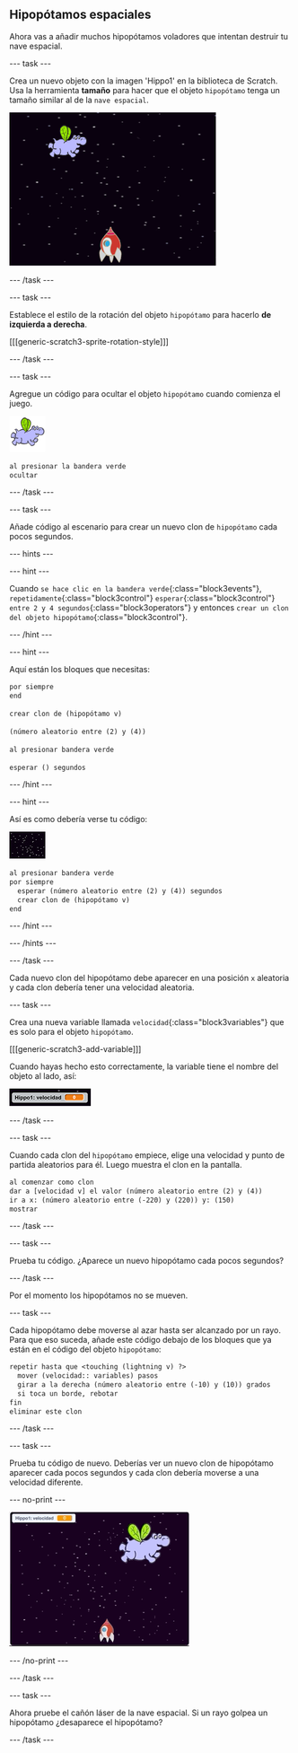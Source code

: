 ## Hipopótamos espaciales

Ahora vas a añadir muchos hipopótamos voladores que intentan destruir tu nave espacial.

\--- task \---

Crea un nuevo objeto con la imagen 'Hippo1' en la biblioteca de Scratch. Usa la herramienta **tamaño** para hacer que el objeto `hipopótamo` tenga un tamaño similar al de la `nave espacial`.

![captura de pantalla](images/invaders-hippo.png)

\--- /task \---

\--- task \---

Establece el estilo de la rotación del objeto `hipopótamo` para hacerlo **de izquierda a derecha**.

[[[generic-scratch3-sprite-rotation-style]]]

\--- /task \---

\--- task \---

Agregue un código para ocultar el objeto `hipopótamo` cuando comienza el juego.

![objeto hipopótamo](images/hippo-sprite.png)

```blocks3
al presionar la bandera verde
ocultar
```

\--- /task \---

\--- task \---

Añade código al escenario para crear un nuevo clon de `hipopótamo` cada pocos segundos.

\--- hints \---

\--- hint \---

Cuando `se hace clic en la bandera verde`{:class="block3events"}, `repetidamente`{:class="block3control"} `esperar`{:class="block3control"} `entre 2 y 4 segundos`{:class="block3operators"} y entonces `crear un clon del objeto hipopótamo`{:class="block3control"}.

\--- /hint \---

\--- hint \---

Aquí están los bloques que necesitas:

```blocks3
por siempre
end

crear clon de (hipopótamo v)

(número aleatorio entre (2) y (4))

al presionar bandera verde

esperar () segundos
```

\--- /hint \---

\--- hint \---

Así es como debería verse tu código:

![objeto escenario](images/stage-sprite.png)

```blocks3
al presionar bandera verde
por siempre 
  esperar (número aleatorio entre (2) y (4)) segundos
  crear clon de (hipopótamo v)
end
```

\--- /hint \---

\--- /hints \---

\--- /task \---

Cada nuevo clon del hipopótamo debe aparecer en una posición `x` aleatoria y cada clon debería tener una velocidad aleatoria.

\--- task \---

Crea una nueva variable llamada `velocidad`{:class="block3variables"} que es solo para el objeto `hipopótamo`.

[[[generic-scratch3-add-variable]]]

Cuando hayas hecho esto correctamente, la variable tiene el nombre del objeto al lado, así:

![captura de pantalla](images/invaders-var-test.png)

\--- /task \---

\--- task \---

Cuando cada clon del `hipopótamo` empiece, elige una velocidad y punto de partida aleatorios para él. Luego muestra el clon en la pantalla.

```blocks3
al comenzar como clon
dar a [velocidad v] el valor (número aleatorio entre (2) y (4))
ir a x: (número aleatorio entre (-220) y (220)) y: (150)
mostrar
```

\--- /task \---

\--- task \---

Prueba tu código. ¿Aparece un nuevo hipopótamo cada pocos segundos?

\--- /task \---

Por el momento los hipopótamos no se mueven.

\--- task \---

Cada hipopótamo debe moverse al azar hasta ser alcanzado por un rayo. Para que eso suceda, añade este código debajo de los bloques que ya están en el código del objeto `hipopótamo`:

```blocks3
repetir hasta que <touching (lightning v) ?> 
  mover (velocidad:: variables) pasos
  girar a la derecha (número aleatorio entre (-10) y (10)) grados
  si toca un borde, rebotar
fin
eliminar este clon
```

\--- /task \---

\--- task \---

Prueba tu código de nuevo. Deberías ver un nuevo clon de hipopótamo aparecer cada pocos segundos y cada clon debería moverse a una velocidad diferente.

\--- no-print \---

![captura de pantalla](images/hippo-clones.gif)

\--- /no-print \---

\--- /task \---

\--- task \---

Ahora pruebe el cañón láser de la nave espacial. Si un rayo golpea un hipopótamo ¿desaparece el hipopótamo?

\--- /task \---